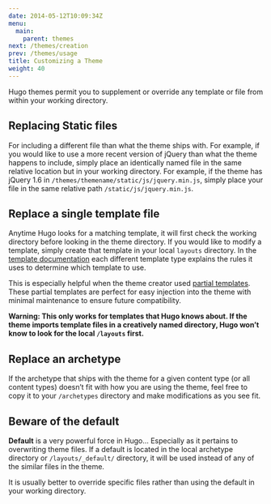 ```yaml
---
date: 2014-05-12T10:09:34Z
menu:
  main:
    parent: themes
next: /themes/creation
prev: /themes/usage
title: Customizing a Theme
weight: 40
---
```


Hugo themes permit you to supplement or override any template or file
from within your working directory.

## Replacing Static files

For including a different file than what the theme ships
with. For example, if you would like to use a more recent version of jQuery
than what the theme happens to include, simply place an identically named file in the same
relative location but in your working directory. For example, if the
theme has jQuery 1.6 in `/themes/themename/static/js/jquery.min.js`, simply place your file
in the same relative path `/static/js/jquery.min.js`.

## Replace a single template file

Anytime Hugo looks for a matching template, it will first check the
working directory before looking in the theme directory. If you would
like to modify a template, simply create that template in your local
`layouts` directory. In the [template documentation](/templates/overview)
each different template type explains the rules it uses to determine
which template to use.

This is especially helpful when the theme creator used [partial
templates](/templates/partials). These partial templates are perfect for easy
injection into the theme with minimal maintenance to ensure future
compatibility.

**Warning: This only works for templates that Hugo knows about. If the
theme imports template files in a creatively named directory,
Hugo won’t know to look for the local `/layouts` first.**

## Replace an archetype

If the archetype that ships with the theme for a given content type (or
all content types) doesn’t fit with how you are using the theme, feel
free to copy it to your `/archetypes` directory and make modifications as
you see fit.

## Beware of the default

**Default** is a very powerful force in Hugo... Especially as it pertains to
overwriting theme files. If a default is located in the local archetype
directory or `/layouts/_default/` directory, it will be used instead of
any of the similar files in the theme. 

It is usually better to override specific files rather than using the
default in your working directory.
